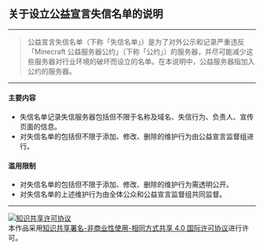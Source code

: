 ## 关于设立公益宣言失信名单的说明

-----

> 公益宣言失信名单（下称「失信名单」）是为了对外公示和记录严重违反「Minecraft 公益服务器公约」（下称「公约」）的服务器，并尽可能减少这些服务器对行业环境的破坏而设立的名单。在本说明中，公益服务器指加入公约的服务器。

-----

#### 主要内容
* 失信名单记录失信服务器包括但不限于名称及域名、失信行为、负责人、宣传页面的信息。
* 对失信名单的包括但不限于添加、修改、删除的维护行为由公益宣言监督组进行。

#### 滥用限制
* 对失信名单的包括但不限于添加、修改、删除的维护行为需透明公开。
* 对失信名单的上述维护行为由全体公众和公益宣言监督组共同监督。


-----


<a rel="license" href="http://creativecommons.org/licenses/by-nc-sa/4.0/"><img alt="知识共享许可协议" style="border-width:0" src="https://i.creativecommons.org/l/by-nc-sa/4.0/88x31.png" /></a><br />本作品采用<a rel="license" href="http://creativecommons.org/licenses/by-nc-sa/4.0/">知识共享署名-非商业性使用-相同方式共享 4.0 国际许可协议</a>进行许可。
